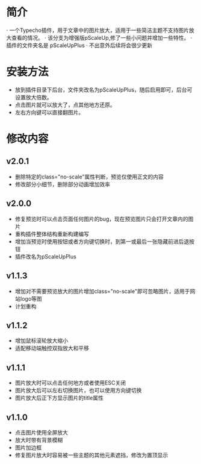 # 简介
· 一个Typecho插件，用于文章中的图片放大，适用于一些简洁主题不支持图片放大查看的情况。
· 该分支为增强版pScaleUp,修了一些小问题并增加一些特性。
· 插件的文件夹名是 pScaleUpPlus
· 不出意外后续将会很少更新

# 安装方法
- 放到插件目录下后台，文件夹改名为pScaleUpPlus，随后启用即可，后台可设置放大倍数。
- 点击图片就可以放大了，点其他地方还原。
- 左右方向键可以直接翻图片。

# 修改内容
## v2.0.1
- 删除特定的class="no-scale"属性判断，预览仅使用正文的内容
- 修改部分小细节，删除部分动画增加效率

## v2.0.0
- 修复预览时可以点击页面任何图片的bug，现在预览图片只会打开文章内的图片
- 重构插件整体结构重新构建编写
- 增加当预览时使用按钮或者方向键切换时，到第一或最后一张隐藏前进后退按钮
- 插件改名为pScaleUpPlus

## v1.1.3
- 增加对不需要预览放大的图片增加class="no-scale"即可忽略图片，适用于网站logo等图
- 计划重构

## v1.1.2
- 增加鼠标滚轮放大缩小
- 适配移动端触控双指放大和平移

## v1.1.1
- 图片放大时可以点击任何地方或者使用ESC关闭
- 图片放大后可以左右切换图片，也可以使用方向键切换
- 图片放大后正下方显示图片的title属性

## v1.1.0
- 点击图片使用全屏放大
- 放大时带有背景模糊
- 图片加边框
- 修复图片放大时容易被一些主题的其他元素遮挡，修改为置顶显示




